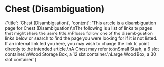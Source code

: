 
# Chest (Disambiguation)

{'title': 'Chest (Disambiguation)', 'content': 'This article is a disambiguation page for Chest (Disambiguation)\nThe following is a list of links to pages that might share the same title.\nPlease follow one of the disambiguation links below or search to find the page you were looking for if it is not listed. If an internal link led you here, you may wish to change the link to point directly to the intended article.\nA Chest may refer to:\nSmall Stash, a 6 slot container.\nWood Storage Box, a 12 slot container.\nLarge Wood Box, a 30 slot container.'}
